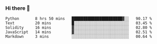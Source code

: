 ### Hi there 👋


<!--START_SECTION:waka-->
```text
Python       8 hrs 50 mins   ██████████████████████▓░░   90.17 % 
Text         20 mins         █░░░░░░░░░░░░░░░░░░░░░░░░   03.45 % 
Solidity     16 mins         ▓░░░░░░░░░░░░░░░░░░░░░░░░   02.80 % 
JavaScript   14 mins         ▓░░░░░░░░░░░░░░░░░░░░░░░░   02.51 % 
Markdown     3 mins          ░░░░░░░░░░░░░░░░░░░░░░░░░   00.64 % 
```
<!--END_SECTION:waka-->
<!--
**jimtje/jimtje** is a ✨ _special_ ✨ repository because its `README.md` (this file) appears on your GitHub profile.


Here are some ideas to get you started:

- 🔭 I’m currently working on ...
- 🌱 I’m currently learning ...
- 👯 I’m looking to collaborate on ...
- 🤔 I’m looking for help with ...
- 💬 Ask me about ...
- 📫 How to reach me: ...
- 😄 Pronouns: ...
- ⚡ Fun fact: ...
-->
